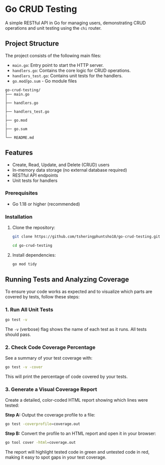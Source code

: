 # Go CRUD Testing

A simple RESTful API in Go for managing users, demonstrating CRUD operations and unit testing using the `chi` router.

## Project Structure

The project consists of the following main files:

- `main.go`: Entry point to start the HTTP server.
- `handlers.go`: Contains the core logic for CRUD operations.
- `handlers_test.go`: Contains unit tests for the handlers.
- `go.mod`/`go.sum` - Go module files

```
go-crud-testing/
├── main.go
│
├── handlers.go
│
├── handlers_test.go
|
├── go.mod
|
├── go.sum
│
└── README.md
```

## Features

- Create, Read, Update, and Delete (CRUD) users
- In-memory data storage (no external database required)
- RESTful API endpoints
- Unit tests for handlers

### Prerequisites

- Go 1.18 or higher (recommended)

### Installation

1. Clone the repository:

   ```bash
   git clone https://github.com/tsheringphuntsho18/go-crud-testing.git

   cd go-crud-testing
   ```

2. Install dependencies:
   ```bash
   go mod tidy
   ```

## Running Tests and Analyzing Coverage

To ensure your code works as expected and to visualize which parts are covered by tests, follow these steps:

### 1. Run All Unit Tests

```bash
go test -v
```

The `-v` (verbose) flag shows the name of each test as it runs. All tests should pass.

### 2. Check Code Coverage Percentage

See a summary of your test coverage with:

```bash
go test -v -cover
```

This will print the percentage of code covered by your tests.

### 3. Generate a Visual Coverage Report

Create a detailed, color-coded HTML report showing which lines were tested:

**Step A:** Output the coverage profile to a file:

```bash
go test -coverprofile=coverage.out
```

**Step B:** Convert the profile to an HTML report and open it in your browser:

```bash
go tool cover -html=coverage.out
```

The report will highlight tested code in green and untested code in red, making it easy to spot gaps in your test coverage.
